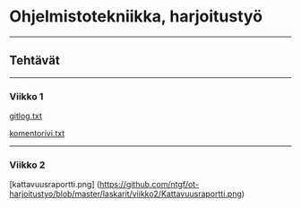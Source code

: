 # Ohjelmistotekniikka, harjoitustyö
--------------------------------------
## Tehtävät
--------------------------------------
### Viikko 1

[gitlog.txt](https://github.com/ntgf/ot-harjoitustyo/blob/master/laskarit/viikko1/gitlog.txt)

[komentorivi.txt](https://github.com/ntgf/ot-harjoitustyo/blob/master/laskarit/viikko1/komentorivi.txt)

--------------------------------------
### Viikko 2

[kattavuusraportti.png] (https://github.com/ntgf/ot-harjoitustyo/blob/master/laskarit/viikko2/Kattavuusraportti.png)
